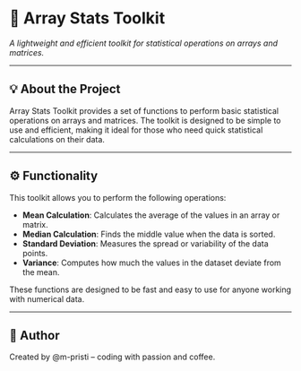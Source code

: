 # 🎯 Array Stats Toolkit

_A lightweight and efficient toolkit for statistical operations on arrays and matrices._

---

## 💡 About the Project

Array Stats Toolkit provides a set of functions to perform basic statistical operations on arrays and matrices. The toolkit is designed to be simple to use and efficient, making it ideal for those who need quick statistical calculations on their data.

---

## ⚙️ Functionality

This toolkit allows you to perform the following operations:

- **Mean Calculation**: Calculates the average of the values in an array or matrix.
- **Median Calculation**: Finds the middle value when the data is sorted.
- **Standard Deviation**: Measures the spread or variability of the data points.
- **Variance**: Computes how much the values in the dataset deviate from the mean.

These functions are designed to be fast and easy to use for anyone working with numerical data.

---

## 💅 Author

Created by @m-pristi – coding with passion and coffee.
